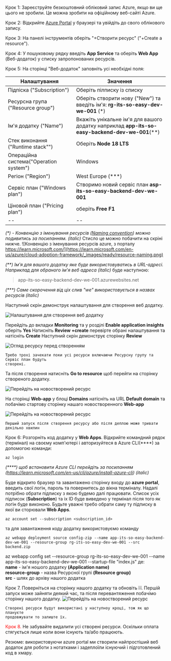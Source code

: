 Крок 1: Зареєструйте безкоштовний обліковий запис Azure, якщо ви ще цього не зробили. Це можна зробити на офіційному 
веб-сайті Azure.

Крок 2: Відкрийте [Azure Portal](https://portal.azure.com/) у браузері та увійдіть до свого облікового запису.

Крок 3: На панелі інструментів оберіть "+Створити ресурс" ("+Create a resource").

Крок 4: У пошуковому рядку введіть **App Service** та оберіть **Web App** (Веб-додаток) у списку запропонованих ресурсів.

Крок 5: На сторінці "Веб-додаток" заповніть усі необхідні поля:

| Налаштування | Значення |
| -- | -- |
| Підпіска  ("Subscription") | Оберіть пілписку із списку |
| Ресурсна група ("Resource group") | Оберіть створити нову ("New") та введіть ім'я:  **rg-its-so-easy-dev-we-001** (*) |
| Ім'я додатку ("Name") | Вкажіть унікальне ім'я для вашого додатку наприклад **app-its-so-easy-backend-dev-we-001**(**) |
| Cтек виконання ("Runtime stack"") | Оберіть  **Node 18 LTS** |
| Операційна система("Operation system") | Windows |
| Регіон ("Region") | West Europe (***) |
| Сервіс план ("Windows plan")| Створимо новий сервіс план **asp-its-so-easy-backend-dev-we-001** |
| Ціновой план ("Pricing plan")| оберіть **Free F1** |
| -- | -- |

_(*) - Конвенцію з іменування ресурсів ([Naming convention](https://learn.microsoft.com/en-us/azure/cloud-adoption-framework/ready/azure-best-practices/resource-naming)) можно подивитись за посиланням. (italic)_ 
Стисло це можно побачити на скріні нижче.
![Конвенцію з іменування ресурсів azure, з порталу https://learn.microsoft.com/](https://learn.microsoft.com/en-us/azure/cloud-adoption-framework/_images/ready/resource-naming.png)

_(**) Ім'я для вашого додатку яке буде використовуватись в URL-адресі. Наприклад для обраного ім'я веб адреса (italic)_ 
буде наступною: 
>app-its-so-easy-backend-dev-we-001.azurewebsites.net

_(***) Cаме скорочення від ціх слив "we" використовується в назвах ресурсів (italic)_

Наступний скрін демонструє налаштування для створення веб додатку.

![Налаштування для створення веб додатку](./multimedia/Screenshot-001.png)

Перейдіть до вкладки **Monitoring** та у розділі  **Enable application insights** оберіть **Yes** 
Натисніть **Review +create** перевірте обрані налаштування та натісніть **Create**
Наступний скрін демонструє сторінку **Review**

![Огляд ресурсу перед створенням](./multimedia/Screenshot-002.png)


    Требо трохі зачекати поки усі ресурси включаючи Ресурсну групу та Сервіс план будуть 
    створені. 

Та після створення натисніть **Go to resource** щоб перейти на сторінку створеного додатку.

![Перейдіть на новостворений ресурс](./multimedia/Screenshot-003.png)

На сторінці **Web-app** у блоці **Domains** натісніть на URL  **Default domain** та побачімо стартову
сторінку нашаго новостворенного **Web-app**

![Перейдіть на новостворений ресурс](./multimedia/Screenshot-004.png)

    Перший запуск після створення ресурсу або після деплою може тривати декілько хвилин

Крок 6: Розгорніть код додатку у **Web Apps**. Відкрийте командний рядок (термінал) на своєму комп'ютері і авторизуйтеся 
в Azure CLI(****) за допомогою команди:
```shell
az login
```
_(****) щоб встановити Azure CLI перейдіть за посиланням (https://learn.microsoft.com/en-us/cli/azure/install-azure-cli) (italic)_ 
    
Буде відкрито браузер та завантажено сторінку входу до **azure portal**, введить свої логін, пароль та повернитесь 
до вікна терміналу. Надалі потрібно обрати підписку з якою будемо далі працювати. 
Список усіх підписок (**Subscription**) та іх ID буде виведено у термінал після того як логін буде викононо. Будьте уважні
требо обрати саму ту підписку в якої ви сторювали **Web Apps**.
```shell
az account set --subscription <subscription_id>
```
та для завантаження коду додатку використовуємо команду
```shell
az webapp deployment source config-zip --name app-its-so-easy-backend-dev-we-001 --resource-group rg-its-so-easy-dev-we-001 --src backend.zip
```
az webapp config set --resource-group rg-its-so-easy-dev-we-001 --name app-its-so-easy-backend-dev-we-001 --startup-file "index.js"
де:<br>
**name** - ім'я ношого додатку **(Application name)**<br> 
**resource-group** - назва Ресурсної групі **(Resource group)**<br>
**src** - шлях до архіву нашого додатка

Крок 7. Поверніться на сторінку нашого додатку та обновіть її. Першій запуск може зайняти деякий час, та після 
перевантяження побачімо сторінку нашого додатку.
![Перейдіть на новостворений ресурс](./multimedia/Screenshot-005.png)

    Створені ресурси будут використані у наступноу кроці, тож як що плануєте 
    продовжувати то залиште їх.

<span style="color:red"> Крок 8.</span> Не забувайте видалити усі створені ресурси. Оскільки оплата стягується 
лише коли вони існують та/або працюють. 

Резюме: використовуючи azure portal ми створили найпростіший веб додаток для роботи з нотатками і задеплоїли 
існуючий і підготовлений код в хмару.
